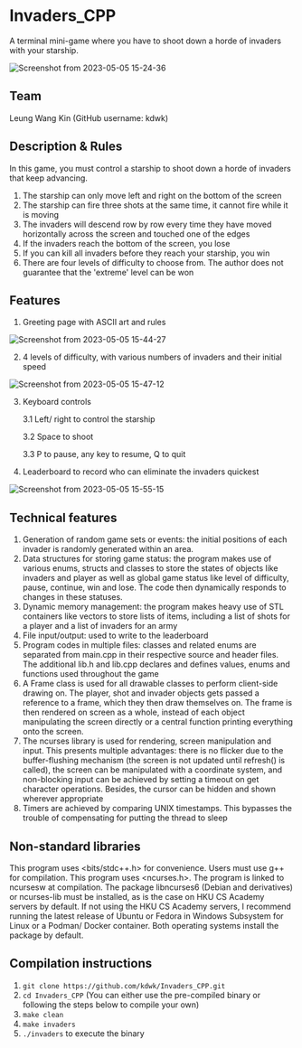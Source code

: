 # Invaders_CPP
A terminal mini-game where you have to shoot down a horde of invaders with your starship.

![Screenshot from 2023-05-05 15-24-36](https://user-images.githubusercontent.com/39268094/236399174-e76186be-286a-45a0-a561-bc8b2c0a3fa3.png)


## Team
Leung Wang Kin (GitHub username: kdwk)

## Description & Rules
In this game, you must control a starship to shoot down a horde of invaders that keep advancing.

1. The starship can only move left and right on the bottom of the screen
2. The starship can fire three shots at the same time, it cannot fire while it is moving
3. The invaders will descend row by row every time they have moved horizontally across the screen and touched one of the edges
4. If the invaders reach the bottom of the screen, you lose
5. If you can kill all invaders before they reach your starship, you win
6. There are four levels of difficulty to choose from. The author does not guarantee that the 'extreme' level can be won

## Features
1. Greeting page with ASCII art and rules

![Screenshot from 2023-05-05 15-44-27](https://user-images.githubusercontent.com/39268094/236402819-eb90c288-c3ca-4d6d-8f71-66713a6901d5.png)

2. 4 levels of difficulty, with various numbers of invaders and their initial speed

![Screenshot from 2023-05-05 15-47-12](https://user-images.githubusercontent.com/39268094/236403354-5a9a9029-d3e7-45d2-a622-db0be2490ebf.png)

3. Keyboard controls

    3.1 Left/ right to control the starship
  
    3.2 Space to shoot
  
    3.3 P to pause, any key to resume, Q to quit

4. Leaderboard to record who can eliminate the invaders quickest

![Screenshot from 2023-05-05 15-55-15](https://user-images.githubusercontent.com/39268094/236404770-15b3c6ce-e990-40ff-942e-641b5c47f8f9.png)

## Technical features
1. Generation of random game sets or events: the initial positions of each invader is randomly generated within an area.
2. Data structures for storing game status: the program makes use of various enums, structs and classes to store the states of objects like invaders and player as well as global game status like level of difficulty, pause, continue, win and lose. The code then dynamically responds to changes in these statuses.
3. Dynamic memory management: the program makes heavy use of STL containers like vectors to store lists of items, including a list of shots for a player and a list of invaders for an army
4. File input/output: used to write to the leaderboard
5. Program codes in multiple files: classes and related enums are separated from main.cpp in their respective source and header files. The additional lib.h and lib.cpp declares and defines values, enums and functions used throughout the game
6. A Frame class is used for all drawable classes to perform client-side drawing on. The player, shot and invader objects gets passed a reference to a frame, which they then draw themselves on. The frame is then rendered on screen as a whole, instead of each object manipulating the screen directly or a central function printing everything onto the screen.
7. The ncurses library is used for rendering, screen manipulation and input. This presents multiple advantages: there is no flicker due to the buffer-flushing mechanism (the screen is not updated until refresh() is called), the screen can be manipulated with a coordinate system, and non-blocking input can be achieved by setting a timeout on get character operations. Besides, the cursor can be hidden and shown wherever appropriate
8. Timers are achieved by comparing UNIX timestamps. This bypasses the trouble of compensating for putting the thread to sleep

## Non-standard libraries
This program uses <bits/stdc++.h> for convenience. Users must use g++ for compilation.
This program uses <ncurses.h>. The program is linked to ncursesw at compilation. The package libncurses6 (Debian and derivatives) or ncurses-lib must be installed, as is the case on HKU CS Academy servers by default. If not using the HKU CS Academy servers, I recommend running the latest release of Ubuntu or Fedora in Windows Subsystem for Linux or a Podman/ Docker container. Both operating systems install the package by default.

## Compilation instructions
1. `git clone https://github.com/kdwk/Invaders_CPP.git`
2. `cd Invaders_CPP`
(You can either use the pre-compiled binary or following the steps below to compile your own)
3. `make clean`
4. `make invaders`
5. `./invaders` to execute the binary
